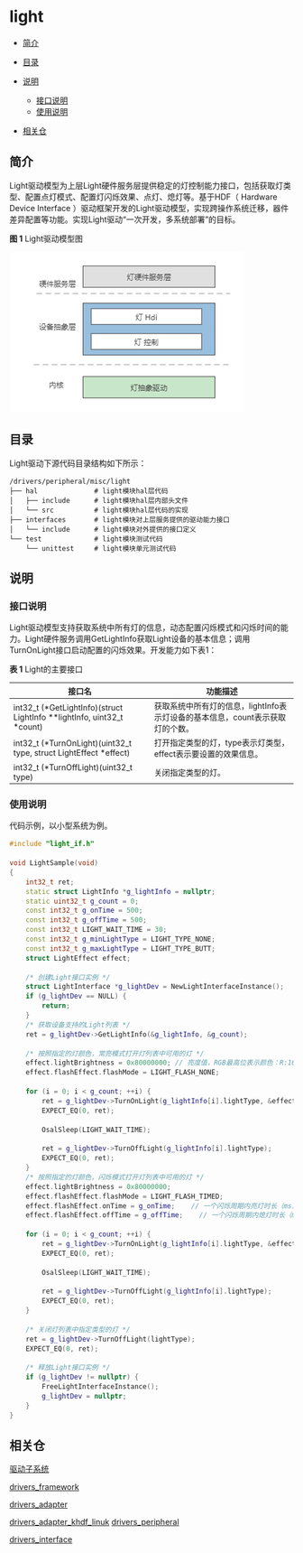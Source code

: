 # light

- [简介](##简介)
- [目录](##目录)
- [说明](##说明)
  - [接口说明](###接口说明)
  - [使用说明](###使用说明)

- [相关仓](##相关仓)

## 简介

 Light驱动模型为上层Light硬件服务层提供稳定的灯控制能力接口，包括获取灯类型、配置点灯模式、配置灯闪烁效果、点灯、熄灯等。基于HDF（ Hardware Device Interface ）驱动框架开发的Light驱动模型，实现跨操作系统迁移，器件差异配置等功能。实现Light驱动“一次开发，多系统部署”的目标。

**图 1**  Light驱动模型图

![Light驱动模型图](figures/Light%E9%A9%B1%E5%8A%A8%E6%A8%A1%E5%9E%8B%E5%9B%BE.png)

## 目录

Light驱动下源代码目录结构如下所示：

```
/drivers/peripheral/misc/light
├── hal              # light模块hal层代码
│   ├── include      # light模块hal层内部头文件
│   └── src          # light模块hal层代码的实现 
├── interfaces       # light模块对上层服务提供的驱动能力接口
│   └── include      # light模块对外提供的接口定义
└── test             # light模块测试代码
    └── unittest     # light模块单元测试代码
```

## 说明

### 接口说明

Light驱动模型支持获取系统中所有灯的信息，动态配置闪烁模式和闪烁时间的能力。Light硬件服务调用GetLightInfo获取Light设备的基本信息；调用TurnOnLight接口启动配置的闪烁效果。开发能力如下表1：

**表 1** Light的主要接口

| 接口名                                                       | 功能描述                                                     |
| ------------------------------------------------------------ | ------------------------------------------------------------ |
| int32_t (*GetLightInfo)(struct LightInfo **lightInfo, uint32_t *count) | 获取系统中所有灯的信息，lightInfo表示灯设备的基本信息，count表示获取灯的个数。 |
| int32_t (*TurnOnLight)(uint32_t type, struct LightEffect *effect) | 打开指定类型的灯，type表示灯类型，effect表示要设置的效果信息。 |
| int32_t (*TurnOffLight)(uint32_t type)                       | 关闭指定类型的灯。                                           |

### 使用说明

代码示例，以小型系统为例。

```c++
#include "light_if.h"

void LightSample(void)
{
	int32_t ret;
    static struct LightInfo *g_lightInfo = nullptr;
    static uint32_t g_count = 0;
    const int32_t g_onTime = 500;
    const int32_t g_offTime = 500;
    const int32_t LIGHT_WAIT_TIME = 30;
    const int32_t g_minLightType = LIGHT_TYPE_NONE;
    const int32_t g_maxLightType = LIGHT_TYPE_BUTT;
    struct LightEffect effect;

	/* 创建Light接口实例 */
    struct LightInterface *g_lightDev = NewLightInterfaceInstance();
    if (g_lightDev == NULL) {
        return;
    }
	/* 获取设备支持的Light列表 */
 	ret = g_lightDev->GetLightInfo(&g_lightInfo, &g_count);

    /* 按照指定的灯颜色，常亮模式打开灯列表中可用的灯 */
    effect.lightBrightness = 0x80000000; // 亮度值，RGB最高位表示颜色：R:16-31位、G:8-15位、B:0-7位
    effect.flashEffect.flashMode = LIGHT_FLASH_NONE;

    for (i = 0; i < g_count; ++i) {
        ret = g_lightDev->TurnOnLight(g_lightInfo[i].lightType, &effect);
        EXPECT_EQ(0, ret);

        OsalSleep(LIGHT_WAIT_TIME);

        ret = g_lightDev->TurnOffLight(g_lightInfo[i].lightType);
        EXPECT_EQ(0, ret);
    }
    /* 按照指定的灯颜色，闪烁模式打开灯列表中可用的灯 */
    effect.lightBrightness = 0x80000000;
    effect.flashEffect.flashMode = LIGHT_FLASH_TIMED;
    effect.flashEffect.onTime = g_onTime;    // 一个闪烁周期内亮灯时长（ms）
    effect.flashEffect.offTime = g_offTime;    // 一个闪烁周期内熄灯时长（ms）
    
    for (i = 0; i < g_count; ++i) {
        ret = g_lightDev->TurnOnLight(g_lightInfo[i].lightType, &effect);
        EXPECT_EQ(0, ret);

        OsalSleep(LIGHT_WAIT_TIME);

        ret = g_lightDev->TurnOffLight(g_lightInfo[i].lightType);
        EXPECT_EQ(0, ret);
    }

    /* 关闭灯列表中指定类型的灯 */
    ret = g_lightDev->TurnOffLight(lightType);
    EXPECT_EQ(0, ret);

    /* 释放Light接口实例 */
    if (g_lightDev != nullptr) {
        FreeLightInterfaceInstance();
        g_lightDev = nullptr;
    }
}
```

## 相关仓

[驱动子系统](https://gitee.com/openharmony/docs/blob/master/zh-cn/readme/%E9%A9%B1%E5%8A%A8%E5%AD%90%E7%B3%BB%E7%BB%9F.md)

[drivers_framework](https://gitee.com/openharmony/drivers_framework/blob/master/README_zh.md)

[drivers_adapter](https://gitee.com/openharmony/drivers_adapter/blob/master/README_zh.md)

[drivers_adapter_khdf_linuk](https://gitee.com/openharmony/drivers_adapter_khdf_linux/blob/master/README_zh.md)
[drivers_peripheral](https://gitee.com/openharmony/drivers_peripheral)

[drivers_interface](https://gitee.com/openharmony/drivers_interface)

